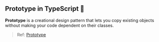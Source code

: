 ## Prototype in TypeScript 🚀

**Prototype** is a creational design pattern that lets you copy existing objects without making your code dependent on their classes.

> Ref: [Prototype](https://refactoring.guru/design-patterns/prototype/typescript/example)